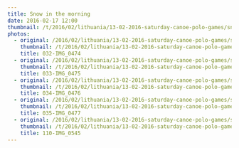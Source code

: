 ```yaml
---
title: Snow in the morning
date: 2016-02-17 12:00
thumbnail: /t/2016/02/lithuania/13-02-2016-saturday-canoe-polo-games/snow-in-the-morning/032-img_0474.jpg
photos:
  - original: /2016/02/lithuania/13-02-2016-saturday-canoe-polo-games/snow-in-the-morning/032-img_0474.jpg
    thumbnail: /t/2016/02/lithuania/13-02-2016-saturday-canoe-polo-games/snow-in-the-morning/032-img_0474.jpg
    title: 032-IMG_0474
  - original: /2016/02/lithuania/13-02-2016-saturday-canoe-polo-games/snow-in-the-morning/033-img_0475.jpg
    thumbnail: /t/2016/02/lithuania/13-02-2016-saturday-canoe-polo-games/snow-in-the-morning/033-img_0475.jpg
    title: 033-IMG_0475
  - original: /2016/02/lithuania/13-02-2016-saturday-canoe-polo-games/snow-in-the-morning/034-img_0476.jpg
    thumbnail: /t/2016/02/lithuania/13-02-2016-saturday-canoe-polo-games/snow-in-the-morning/034-img_0476.jpg
    title: 034-IMG_0476
  - original: /2016/02/lithuania/13-02-2016-saturday-canoe-polo-games/snow-in-the-morning/035-img_0477.jpg
    thumbnail: /t/2016/02/lithuania/13-02-2016-saturday-canoe-polo-games/snow-in-the-morning/035-img_0477.jpg
    title: 035-IMG_0477
  - original: /2016/02/lithuania/13-02-2016-saturday-canoe-polo-games/snow-in-the-morning/110-img_0545.jpg
    thumbnail: /t/2016/02/lithuania/13-02-2016-saturday-canoe-polo-games/snow-in-the-morning/110-img_0545.jpg
    title: 110-IMG_0545
---
```

